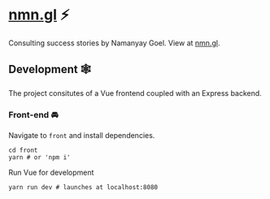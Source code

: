# [nmn.gl](https://nmn.gl/) ⚡

Consulting success stories by Namanyay Goel. View at [nmn.gl](https://nmn.gl/).

## Development 🕸

The project consitutes of a Vue frontend coupled with an Express backend.

### Front-end 🚘

Navigate to `front` and install dependencies.

```
cd front
yarn # or 'npm i'
```

Run Vue for development

```
yarn run dev # launches at localhost:8080
```
